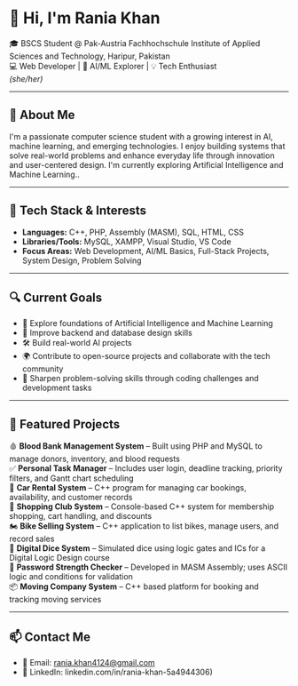 # 👋 Hi, I'm Rania Khan

🎓 BSCS Student @ Pak-Austria Fachhochschule Institute of Applied Sciences and Technology, Haripur, Pakistan  
💻 Web Developer | 🤖 AI/ML Explorer | 💡 Tech Enthusiast  
*(she/her)*

---

## 🧠 About Me

I'm a passionate computer science student with a growing interest in AI, machine learning, and emerging technologies. I enjoy building systems that solve real-world problems and enhance everyday life through innovation and user-centered design. I'm currently exploring Artificial Intelligence and Machine Learning..

---

## 🧰 Tech Stack & Interests

- **Languages:** C++, PHP, Assembly (MASM), SQL, HTML, CSS  
- **Libraries/Tools:** MySQL, XAMPP, Visual Studio, VS Code  
- **Focus Areas:** Web Development, AI/ML Basics, Full-Stack Projects, System Design, Problem Solving

---

## 🔍 Current Goals

- 🤖 Explore foundations of Artificial Intelligence and Machine Learning  
- 🧠 Improve backend and database design skills  
- 🛠 Build real-world AI projects  
- 🌍 Contribute to open-source projects and collaborate with the tech community  
- 🧩 Sharpen problem-solving skills through coding challenges and development tasks

---

## 🚀 Featured Projects

🩸 **Blood Bank Management System** – Built using PHP and MySQL to manage donors, inventory, and blood requests  
✅ **Personal Task Manager** – Includes user login, deadline tracking, priority filters, and Gantt chart scheduling  
🚗 **Car Rental System** – C++ program for managing car bookings, availability, and customer records  
🛒 **Shopping Club System** – Console-based C++ system for membership shopping, cart handling, and discounts  
🏍️ **Bike Selling System** – C++ application to list bikes, manage users, and record sales  
🎲 **Digital Dice System** – Simulated dice using logic gates and ICs for a Digital Logic Design course  
🔐 **Password Strength Checker** – Developed in MASM Assembly; uses ASCII logic and conditions for validation  
📦 **Moving Company System** – C++ based platform for booking and tracking moving services

---

## 📫 Contact Me

- 📧 Email: rania.khan4124@gmail.com  
- 🔗 LinkedIn: linkedin.com/in/rania-khan-5a4944306)
